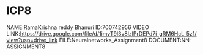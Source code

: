 # ICP8
NAME:RamaKrishna reddy Bhanuri 
ID:700742956
VIDEO LINK:https://drive.google.com/file/d/1imvT9l3v8lzlPrDEPd7i_gRM6HcL_5z1/view?usp=drive_link
FILE:Neuralnetworks_Assignment8
DOCUMENT:NN-ASSIGNMENT8
